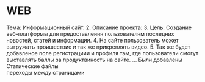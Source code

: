 # WEB
Тема: Информационный сайт.
2. Описание проекта:
3. Цель: Создание веб-платформы для предоставления пользователям последних новостей, статей и информации.
4. На сайте пользователь может выгружать проишествие и так же прикреплять видео.
5. Так же будет добавленое поле регистрациии и профиля там, где пользователи смогут выставлять баллы за продуктвиность на сайте.
...
Были добавлены Статические файлы  
переходы  между страницами 
